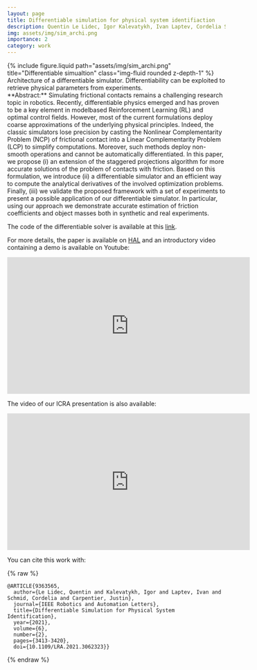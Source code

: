 ```yaml
---
layout: page
title: Differentiable simulation for physical system identifiaction
description: Quentin Le Lidec, Igor Kalevatykh, Ivan Laptev, Cordelia Schmid, Justin Carpentier, IEEE Robotic and Automation Letters
img: assets/img/sim_archi.png
importance: 2
category: work
---
```


<div class="row">
    <div class="col-sm mt-3 mt-md-0">
        {% include figure.liquid path="assets/img/sim_archi.png" title="Differentiable simualtion" class="img-fluid rounded z-depth-1" %}
    </div>
</div>
<div class="caption">
    Architecture of a differentiable simulator. Differentiability can be exploited to retrieve physical parameters from experiments.
</div>
**Abstract:** Simulating frictional contacts remains a challenging research topic in robotics. Recently, differentiable physics emerged and has proven to be a key element in modelbased Reinforcement Learning (RL) and optimal control fields. However, most of the current formulations deploy coarse approximations of the underlying physical principles. Indeed, the classic simulators lose precision by casting the Nonlinear Complementarity Problem (NCP) of frictional contact into a Linear Complementarity Problem (LCP) to simplify computations. Moreover, such methods deploy non-smooth operations and cannot be automatically differentiated. In this paper, we propose (i) an extension of the staggered projections algorithm for more accurate solutions of the problem of contacts with friction. Based on this formulation, we introduce (ii) a differentiable simulator and an efficient way to compute the analytical derivatives of the involved optimization problems. Finally, (iii) we validate the proposed framework with a set of experiments to present a possible application of our differentiable simulator. In particular, using our approach we demonstrate accurate estimation of friction coefficients and object masses both in synthetic and real experiments.

The code of the differentiable solver is available at this [link](https://github.com/quentinll/diffqcqp).

For more details, the paper is available on [HAL](https://hal.archives-ouvertes.fr/hal-03025616/) and an introductory video containing a demo is available on Youtube:

<iframe width="560" height="315" src="https://www.youtube.com/embed/d248IWMLW9o" title="YouTube video player" frameborder="0" allow="accelerometer; autoplay; clipboard-write; encrypted-media; gyroscope; picture-in-picture" allowfullscreen></iframe>

The video of our ICRA presentation is also available:

<iframe width="560" height="315" src="https://www.youtube.com/embed/pIOuvVUmfsE" title="YouTube video player" frameborder="0" allow="accelerometer; autoplay; clipboard-write; encrypted-media; gyroscope; picture-in-picture" allowfullscreen></iframe>

You can cite this work with:

{% raw %}

```
@ARTICLE{9363565,
  author={Le Lidec, Quentin and Kalevatykh, Igor and Laptev, Ivan and Schmid, Cordelia and Carpentier, Justin},
  journal={IEEE Robotics and Automation Letters},
  title={Differentiable Simulation for Physical System Identification},
  year={2021},
  volume={6},
  number={2},
  pages={3413-3420},
  doi={10.1109/LRA.2021.3062323}}
```

{% endraw %}
